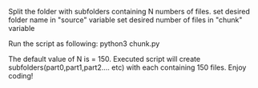 Split the folder with subfolders containing N numbers of files.
set desired folder name in "source" variable
set desired number of files in "chunk" variable

Run the script as following:
python3 chunk.py

The default value of N is = 150. Executed script will create subfolders(part0,part1,part2.... etc) with each containing 150 files.
Enjoy coding!
